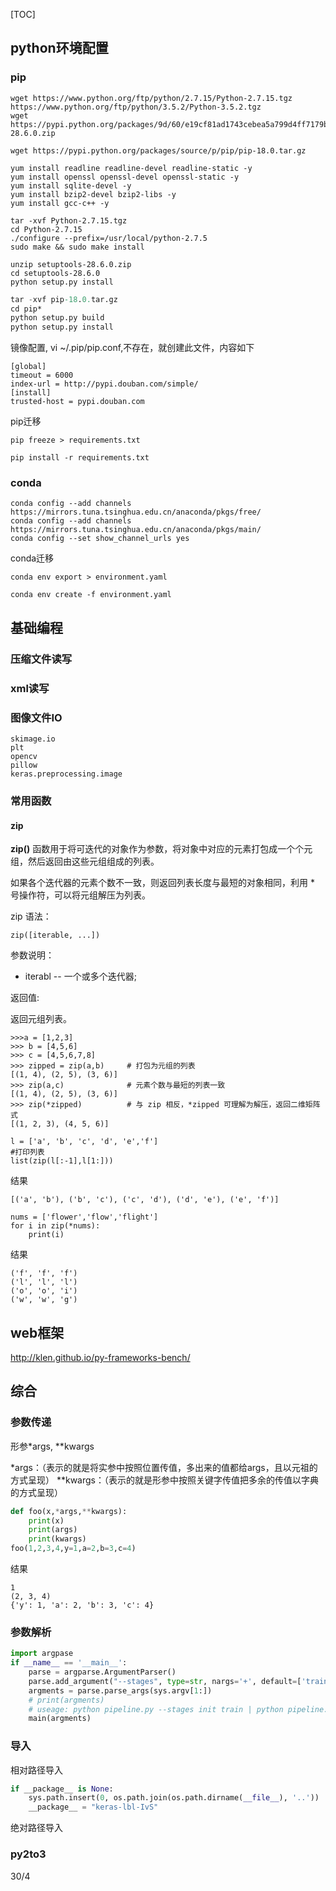 [TOC]



## python环境配置



### pip



```
wget https://www.python.org/ftp/python/2.7.15/Python-2.7.15.tgz
https://www.python.org/ftp/python/3.5.2/Python-3.5.2.tgz
wget https://pypi.python.org/packages/9d/60/e19cf81ad1743cebea5a799d4ff7179b705b949844c841975e3be4bbb26e/setuptools-28.6.0.zip

wget https://pypi.python.org/packages/source/p/pip/pip-18.0.tar.gz
```



```
yum install readline readline-devel readline-static -y
yum install openssl openssl-devel openssl-static -y
yum install sqlite-devel -y
yum install bzip2-devel bzip2-libs -y
yum install gcc-c++ -y
```



```
tar -xvf Python-2.7.15.tgz
cd Python-2.7.15
./configure --prefix=/usr/local/python-2.7.5
sudo make && sudo make install
```





```
unzip setuptools-28.6.0.zip
cd setuptools-28.6.0
python setup.py install
```



```v
tar -xvf pip-18.0.tar.gz
cd pip*
python setup.py build  
python setup.py install 
```





镜像配置, vi ~/.pip/pip.conf,不存在，就创建此文件，内容如下

```wiki
[global]
timeout = 6000
index-url = http://pypi.douban.com/simple/
[install]
trusted-host = pypi.douban.com
```



pip迁移

```
pip freeze > requirements.txt

pip install -r requirements.txt

```



### conda

```shell
conda config --add channels https://mirrors.tuna.tsinghua.edu.cn/anaconda/pkgs/free/
conda config --add channels https://mirrors.tuna.tsinghua.edu.cn/anaconda/pkgs/main/
conda config --set show_channel_urls yes
```



conda迁移

```
conda env export > environment.yaml

conda env create -f environment.yaml
```





## 基础编程



### 压缩文件读写

### xml读写



### 图像文件IO

```
skimage.io
plt
opencv
pillow
keras.preprocessing.image
```



### 常用函数

#### zip

**zip()** 函数用于将可迭代的对象作为参数，将对象中对应的元素打包成一个个元组，然后返回由这些元组组成的列表。

如果各个迭代器的元素个数不一致，则返回列表长度与最短的对象相同，利用 * 号操作符，可以将元组解压为列表。

zip 语法：

```
zip([iterable, ...])
```

参数说明：

- iterabl -- 一个或多个迭代器;

返回值: 

返回元组列表。

```
>>>a = [1,2,3]
>>> b = [4,5,6]
>>> c = [4,5,6,7,8]
>>> zipped = zip(a,b)     # 打包为元组的列表
[(1, 4), (2, 5), (3, 6)]
>>> zip(a,c)              # 元素个数与最短的列表一致
[(1, 4), (2, 5), (3, 6)]
>>> zip(*zipped)          # 与 zip 相反，*zipped 可理解为解压，返回二维矩阵式
[(1, 2, 3), (4, 5, 6)]
```



```
l = ['a', 'b', 'c', 'd', 'e','f']
#打印列表
list(zip(l[:-1],l[1:]))
```

结果

```
[('a', 'b'), ('b', 'c'), ('c', 'd'), ('d', 'e'), ('e', 'f')]
```



```
nums = ['flower','flow','flight']
for i in zip(*nums):
    print(i)
```

结果

```
('f', 'f', 'f')
('l', 'l', 'l')
('o', 'o', 'i')
('w', 'w', 'g')
```





## web框架

http://klen.github.io/py-frameworks-bench/



## 综合

### 参数传递

形参*args, **kwargs

*args：（表示的就是将实参中按照位置传值，多出来的值都给args，且以元祖的方式呈现）
**kwargs：（表示的就是形参中按照关键字传值把多余的传值以字典的方式呈现）

```python
def foo(x,*args,**kwargs):
    print(x)
    print(args)
    print(kwargs)
foo(1,2,3,4,y=1,a=2,b=3,c=4)
```

结果

```
1
(2, 3, 4)
{'y': 1, 'a': 2, 'b': 3, 'c': 4}

```



### 参数解析

```python
import argpase
if __name__ == '__main__':
	parse = argparse.ArgumentParser()
    parse.add_argument("--stages", type=str, nargs='+', default=['train'], help="stage: init、train")
    argments = parse.parse_args(sys.argv[1:])
    # print(argments)
    # useage: python pipeline.py --stages init train | python pipeline.py --stages train
    main(argments)
```





### 导入

相对路径导入

```python
if __package__ is None:
    sys.path.insert(0, os.path.join(os.path.dirname(__file__), '..'))
    __package__ = "keras-lbl-IvS"
```



绝对路径导入



### py2to3

30/4